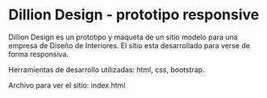 # Dillion Design - prototipo responsive

Dillion Design es un prototipo y maqueta de un sitio modelo para una empresa de Diseño de Interiores.
El sitio esta desarrollado para verse de forma responsiva.

Herramientas de desarrollo utilizadas: html, css, bootstrap.

Archivo para ver el sitio: index.html
